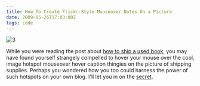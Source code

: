 ```yaml
---
title: How To Create Flickr-Style Mouseover Notes On a Picture
date: 2009-05-26T17:03:00Z
tags: code
---
```

![3]

While you were reading the post about [how to ship a used book][1], you may have found yourself strangely compelled to hover your mouse over the cool, image hotspot mouseover hover caption thingies on the picture of shipping supplies. Perhaps you wondered how you too could harness the power of such hotspots on your own blog. I'll let you in on the [secret][2].

[1]: /how-to-ship-a-used-book.html
[2]: http://condor.wesleyan.edu/acooke/outlines.html
[3]: https://ggr_com.s3.amazonaws.com/images/carpic2.jpg
